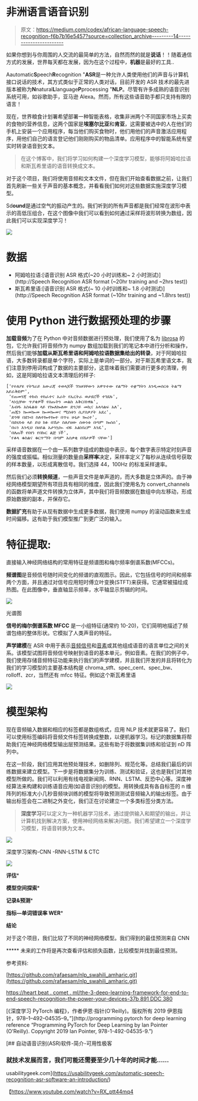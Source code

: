 # 非洲语言语音识别

> 原文：<https://medium.com/codex/african-language-speech-recognition-f6b7b16e5457?source=collection_archive---------14----------------------->

如果你想到与你周围的人交流的最简单的方法，自然而然的就是**说话**！！随着通信方式的发展，世界每天都在发展，因为在这个过程中，**机器**是最好的工具..

Aautomatic**S**peech**R**ecognition "**ASR**是一种允许人类使用他们的声音与计算机接口说话的技术，其方式类似于正常的人类对话，目前开发的 ASR 技术的最先进版本被称为**N**natural**L**language**P**processing "**NLP**。尽管有许多成熟的语音识别系统可用，如谷歌助手，亚马逊 Alexa。然而，所有这些语音助手都只支持有限的语言！

现在，世界粮食计划署希望部署一种智能表格，收集非洲两个不同国家市场上买卖的食物的营养信息，这两个国家是**埃塞尔比亚**和**肯亚**，这需要被选中的人在他们的手机上安装一个应用程序，每当他们购买食物时，他们用他们的声音激活应用程序，用他们自己的语言登记他们刚刚购买的物品清单。应用程序中的智能系统有望实时转录语音到文本。

> 在这个博客中，我们将学习如何构建一个深度学习模型，能够将阿姆哈拉语和斯瓦希里语的语音转换成文本。

对于这个项目，我们将使用音频和文本文件，但在我们开始查看数据之前，让我们首先刷新一些关于声音的基本概念，并看看我们如何对这些数据实施深度学习模型。

Sd**ound**是通过空气的振动产生的。我们听到的所有声音都是我们经常在波形中表示的高低压组合，在这个图像中我们可以看到如何通过采样将波形转换为数组，因此我们可以实现深度学习！

![](img/1445664c51895fb2416e679b0ece9012.png)

# 数据

*   阿姆哈拉语:[语音识别 ASR 格式(~20 小时训练和~ 2 小时测试)](http://Speech Recognition ASR format (~20hr training and ~2hrs test))
*   斯瓦希里语:[语音识别 ASR 格式(~ 10 小时训练和~ 1.8 小时测试)](http://Speech Recognition ASR format (~10hr training and ~1.8hrs test))

# 使用 Python 进行数据预处理的步骤

**加载音频**为了在 Python 中对音频数据进行预处理，我们使用了名为 [librosa](https://librosa.org/doc/latest/index.html) 的包，它允许我们将音频作为 numpy 数组加载到我们的笔记本中进行分析和操作，然后我们能够**加载从斯瓦希里语和阿姆哈拉语数据集给出的转录**，对于阿姆哈拉语，大多数转录都是单个字符，实际上是单词的一部分。对于斯瓦希里语文本，我们注意到停用词构成了数据的主要部分，这意味着我们需要进行更多的清理，例如，这是阿姆哈拉语文本清理后的样子:

```
['የተለያዩ የትግራይ አውራጃ ተወላጆች ገንዘባቸውን አዋጥተው የልማት ተቋማትን እንዲመሰርቱ ትልማ አይፈቅድም',
 'የጠመንጃ ተኩስ ተከፈተና አራት የኤርትራ ወታደሮች ተገደሉ',
 'ላነሷቸው ጥያቄዎች የሰጡትን መልስ አቅርበነዋል',
 'እብዱ አስፋልቱ ላይ የኰለኰለው ድንጋይ መኪና አላሳልፍ አለ',
 'ጠጁን ኰመኰመ ኰመኰመና ሚስቱን ሲያሰቃያት አደረ',
 'ድንቹ በደንብ ስለተኰተኰተ በጥሩ ሁኔታ ኰረተ',
 'በድህነቱ ላይ ይህ ክፉ በሽታ ስለያዘው ሰውነቱ በጣም ኰሰሰ',
 'በሩን እንዲህ በሀይል አታንኳኲ ብዬ አልነበረም እንዴ',
 'በለጠች የበየነ የበኩር ልጅ ነች',
 'የቆላ ቁስልና ቁርጥማት በጣም አሰቃቂ በሽታዎች ናቸው']
```

采样语音数据在一个由一系列数字组成的数组中表示，每个数字表示特定时刻声音的强度或振幅。相似测量的数量由**采样率**决定，采样率定义了每秒从连续信号获取的样本数量，以形成离散信号。我们选择 44，100Hz 的标准采样速率。

然后我们必须**转换频道**，一些声音文件是单声道的，而大多数是立体声的。由于神经网络模型期望所有项目具有相同的维度，因此我们使用名为 convert_channels 的函数将单声道文件转换为立体声，其中我们将音频数据在数组中向左移动，形成原始数据的副本，并保存它。

**数据扩充**有助于从现有数据中生成更多数据，我们使用 numpy 的滚动函数来生成时间偏移。这有助于我们模型推广到更广泛的输入。

# **特征提取:**

直接输入神经网络结构的常用特征是频谱图和梅尔频率倒谱系数(MFCCs)。

**频谱图**是音频信号随时间变化的频谱的直观图示。因此，它包括信号的时间和频率两个方面，并且通过对信号应用短时傅立叶变换(STFT)来获得。它通常被描绘成热图。在此图像中，垂直轴显示频率，水平轴显示剪辑的时间。

![](img/95a8ae09984f7064bfeb5e204da1688d.png)

光谱图

**信号的梅尔倒谱系数 MFCC** 是一小组特征(通常约 10-20)，它们简明地描述了频谱包络的整体形状。它模拟了人类声音的特征。

**声学建模**在 ASR 中用于表示[音频信号](https://en.wikipedia.org/wiki/Audio_signal)和[音素](https://en.wikipedia.org/wiki/Phonemes)或其他组成语音的语言单位之间的关系。该模型试图将音频信号映射到语音的基本单元，例如音素。在我们的例子中，我们使用存储音频特征功能来执行我们的声学建模，并且我们开发的并且将转化为我们的学习模型的主要基本结构是 chroma_stft、spec_cent、spec_bw、rolloff、zcr，当然还有 mfcc 特征。例如这个斯瓦希里语

![](img/f447632a38886b9c0ba1e75d43abbb00.png)

# 模型架构

现在音频输入数据和相应的标签都是数组格式，应用 NLP 技术就更容易了。我们可以使用标签编码将音频文件标签转换成整数，以便机器学习。标记的数据集将帮助我们在神经网络模型输出层预测结果。这些有助于将数据集训练和验证到 nD 阵列中。

在这一阶段，我们应用其他预处理技术，如删除列、规范化等。总结我们最后的训练数据来建立模型。下一步是将数据集分为训练、测试和验证，这也是我们对其他模型所做的。我们可以利用有线电视新闻网、RNN、LSTM、反恐中心等。深度神经算法来构建和训练语音应用(如语音识别)的模型。用转换成具有各自标签的 n 维阵列的标准大小几秒音频块训练的模型将导致预测测试音频输入的输出标签。由于输出标签会在二进制之外变化，我们正在讨论建立一个多类标签分类方法。

> **深度学习**可以定义为一种机器学习技术，通过提供输入和期望的输出，并让计算机找到解决方案，使用神经网络来解决问题。我们希望建立一个深度学习模型，将语音转换为文本。

![](img/4fd03dee40c6ef674ea378848f438b01.png)

深度学习架构-CNN -RNN-LSTM & CTC

![](img/808408eeb89ec3236a63f2649d952425.png)

**评估***

**模型空间探索***

**记录&预测***

**指标—单词错误率 WER***

**结论**

对于这个项目，我们比较了不同的神经网络模型。我们得到的最佳预测来自 CNN

***** 未来的工作将是再次查看评估和损失函数，比较模型并找到最佳预测。

参考资料:

[https://github.com/rafaesam/nlp_swahili_amharic.git](https://github.com/rafaesam/nlp_swahili_amharic.git)

[https://heart beat . comet . ml/the-3-deep-learning-framework-for-end-to-end-speech-recognition-the-power-your-devices-37b 891 DDC 380](https://heartbeat.comet.ml/the-3-deep-learning-frameworks-for-end-to-end-speech-recognition-that-power-your-devices-37b891ddc380)

[《深度学习 PyTorch 编程》，作者伊恩·指针(O'Reilly)。版权所有 2019 伊恩指针，978–1–492–04535–9。”](http://programming pytorch for deep learning reference “Programming PyTorch for Deep Learning by Ian Pointer (O’Reilly). Copyright 2019 Ian Pointer, 978-1-492-04535-9.”)

[](https://usabilitygeek.com/automatic-speech-recognition-asr-software-an-introduction/) [## 自动语音识别(ASR)软件-简介-可用性极客

### 就技术发展而言，我们可能还需要至少几十年的时间才能……

usabilitygeek.com](https://usabilitygeek.com/automatic-speech-recognition-asr-software-an-introduction/) 

【https://www.youtube.com/watch?v=RX_ptt44mq4 